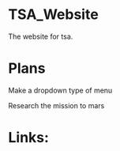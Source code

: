 # TSA_Website
The website for tsa.

# Plans
Make a dropdown type of menu

Research the mission to mars

# Links:

